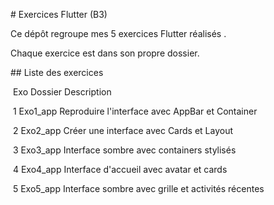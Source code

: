 \# Exercices Flutter (B3)



Ce dépôt regroupe mes 5 exercices Flutter réalisés .  

Chaque exercice est dans son propre dossier.



\## Liste des exercices



&nbsp;Exo  Dossier     Description                        



&nbsp;1    Exo1\_app   Reproduire l'interface avec AppBar et Container        

&nbsp;2    Exo2\_app   Créer une interface avec Cards et Layout                        

&nbsp;3    Exo3\_app   Interface sombre avec containers stylisés                          

&nbsp;4    Exo4\_app   Interface d'accueil avec avatar et cards                           

&nbsp;5    Exo5\_app   Interface sombre avec grille et activités récentes                          



